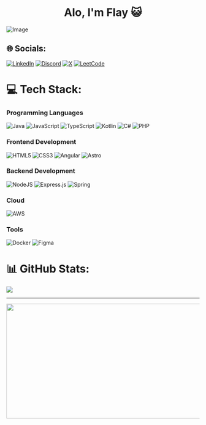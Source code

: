 <h1 align="center">Alo, I'm Flay 😺</h1>

![Image](https://media.discordapp.net/attachments/747360902881214468/1400656742030901248/optimized_flayxamax_typewriter_text_dark_1.gif?ex=688d6ebe&is=688c1d3e&hm=fbdf50669afe1761d1f5dc10cee15a0bea013a58ea4882da1042574e798f5366&=&width=1768&height=91)

## 🌐 Socials:
[![LinkedIn](https://img.shields.io/badge/linkedin-%230077B5.svg?style=for-the-badge&logo=linkedin&logoColor=white)](https://www.linkedin.com/in/ildefonso-lares-rangel-096928345/) [![Discord](https://img.shields.io/badge/Discord-%235865F2.svg?style=for-the-badge&logo=discord&logoColor=white)](https://discord.com/users/317847945259122688) [![X](https://img.shields.io/badge/X-%23000000.svg?style=for-the-badge&logo=X&logoColor=white)](https://x.com/Flayxamax) [![LeetCode](https://img.shields.io/badge/LeetCode-000000?style=for-the-badge&logo=LeetCode&logoColor=#d16c06)](https://leetcode.com/u/flayxamax/)

# 💻 Tech Stack:

### Programming Languages
![Java](https://img.shields.io/badge/java-%23ED8B00.svg?style=for-the-badge&logo=openjdk&logoColor=white) ![JavaScript](https://img.shields.io/badge/javascript-%23323330.svg?style=for-the-badge&logo=javascript&logoColor=%23F7DF1E) ![TypeScript](https://img.shields.io/badge/typescript-%23007ACC.svg?style=for-the-badge&logo=typescript&logoColor=white) ![Kotlin](https://img.shields.io/badge/kotlin-%237F52FF.svg?style=for-the-badge&logo=kotlin&logoColor=white) ![C#](https://img.shields.io/badge/c%23-%23239120.svg?style=for-the-badge&logo=csharp&logoColor=white) ![PHP](https://img.shields.io/badge/php-%23777BB4.svg?style=for-the-badge&logo=php&logoColor=white)

### Frontend Development
![HTML5](https://img.shields.io/badge/html5-%23E34F26.svg?style=for-the-badge&logo=html5&logoColor=white) ![CSS3](https://img.shields.io/badge/css3-%231572B6.svg?style=for-the-badge&logo=css3&logoColor=white) ![Angular](https://img.shields.io/badge/angular-%23DD0031.svg?style=for-the-badge&logo=angular&logoColor=white) ![Astro](https://img.shields.io/badge/astro-%232C2052.svg?style=for-the-badge&logo=astro&logoColor=white)

### Backend Development
![NodeJS](https://img.shields.io/badge/node.js-6DA55F?style=for-the-badge&logo=node.js&logoColor=white) ![Express.js](https://img.shields.io/badge/express.js-%23404d59.svg?style=for-the-badge&logo=express&logoColor=%2361DAFB) ![Spring](https://img.shields.io/badge/spring-%236DB33F.svg?style=for-the-badge&logo=spring&logoColor=white)

### Cloud
![AWS](https://img.shields.io/badge/AWS-%23FF9900.svg?style=for-the-badge&logo=amazon-aws&logoColor=white)

### Tools
![Docker](https://img.shields.io/badge/docker-%230db7ed.svg?style=for-the-badge&logo=docker&logoColor=white) ![Figma](https://img.shields.io/badge/figma-%23F24E1E.svg?style=for-the-badge&logo=figma&logoColor=white)

# 📊 GitHub Stats:
![](https://github-readme-streak-stats.herokuapp.com/?user=flayxamax&theme=dark&hide_border=false)<br/>

---
<p align="center" width="100%">
    <img width="1000" height="300" src="https://github.com/user-attachments/assets/dc7b98fd-02fd-4d3f-808c-29318a8213df">
</p>
